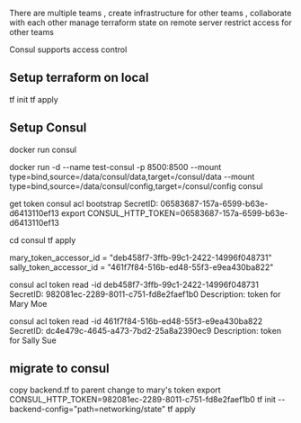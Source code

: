 There are multiple teams , create infrastructure for other teams , collaborate with each other
manage terraform state on remote server
restrict access for other teams


Consul supports access control


## Setup terraform on  local ##

tf init
tf apply

## Setup Consul
docker run consul

docker run -d --name test-consul -p 8500:8500 --mount type=bind,source=/data/consul/data,target=/consul/data  --mount type=bind,source=/data/consul/config,target=/consul/config consul

get token 
consul acl bootstrap
SecretID:         06583687-157a-6599-b63e-d6413110ef13
export CONSUL_HTTP_TOKEN=06583687-157a-6599-b63e-d6413110ef13

cd  consul
tf apply 

mary_token_accessor_id = "deb458f7-3ffb-99c1-2422-14996f048731"
sally_token_accessor_id = "461f7f84-516b-ed48-55f3-e9ea430ba822"

consul acl  token read -id deb458f7-3ffb-99c1-2422-14996f048731
SecretID:         982081ec-2289-8011-c751-fd8e2faef1b0
Description:      token for Mary Moe

consul acl  token read -id 461f7f84-516b-ed48-55f3-e9ea430ba822
SecretID:         dc4e479c-4645-a473-7bd2-25a8a2390ec9
Description:      token for Sally Sue
## migrate to consul

copy backend.tf to parent
change to mary's token
export CONSUL_HTTP_TOKEN=982081ec-2289-8011-c751-fd8e2faef1b0
tf init --backend-config="path=networking/state"
tf apply




